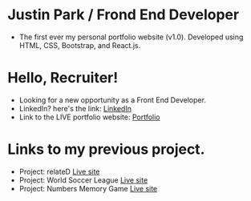 # Justin Park / Frond End Developer 
- The first ever my personal portfolio website (v1.0). Developed using HTML, CSS, Bootstrap, and React.js.

# Hello, Recruiter!
- Looking for a new opportunity as a Front End Developer.
- LinkedIn? here's the link: 
[LinkedIn](https://www.linkedin.com/in/justin-sb-park/)
- Link to the LIVE portfolio website: 
[Portfolio](https://www.justinsbpark.com/)

# Links to my previous project.
- Project: relateD
[Live site](https://related-people.netlify.app/)
- Project: World Soccer League
[Live site](https://world-soccer-league.herokuapp.com/)
- Project: Numbers Memory Game
[Live site](https://soobinkiki.github.io/)
